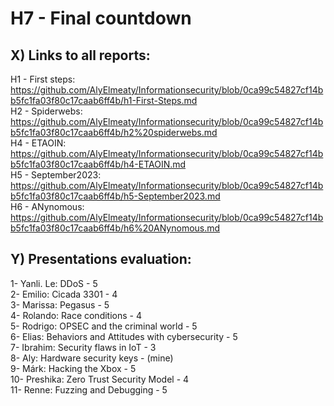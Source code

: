 # H7 - Final countdown

## X) Links to all reports:
H1 - First steps: https://github.com/AlyElmeaty/Informationsecurity/blob/0ca99c54827cf14bb5fc1fa03f80c17caab6ff4b/h1-First-Steps.md  
H2 - Spiderwebs: https://github.com/AlyElmeaty/Informationsecurity/blob/0ca99c54827cf14bb5fc1fa03f80c17caab6ff4b/h2%20spiderwebs.md  
H4 - ETAOIN: https://github.com/AlyElmeaty/Informationsecurity/blob/0ca99c54827cf14bb5fc1fa03f80c17caab6ff4b/h4-ETAOIN.md  
H5 - September2023: https://github.com/AlyElmeaty/Informationsecurity/blob/0ca99c54827cf14bb5fc1fa03f80c17caab6ff4b/h5-September2023.md  
H6 - ANynomous: https://github.com/AlyElmeaty/Informationsecurity/blob/0ca99c54827cf14bb5fc1fa03f80c17caab6ff4b/h6%20ANynomous.md  

## Y) Presentations evaluation:
1- Yanli. Le: DDoS - 5  
2- Emilio: Cicada 3301 - 4  
3- Marissa: Pegasus - 5  
4- Rolando: Race conditions - 4  
5- Rodrigo: OPSEC and the criminal world - 5  
6- Elias: Behaviors and Attitudes with cybersecurity - 5  
7- Ibrahim: Security flaws in IoT - 3  
8- Aly: Hardware security keys - (mine)  
9- Márk: Hacking the Xbox - 5  
10- Preshika: Zero Trust Security Model - 4  
11- Renne: Fuzzing and Debugging - 5  
